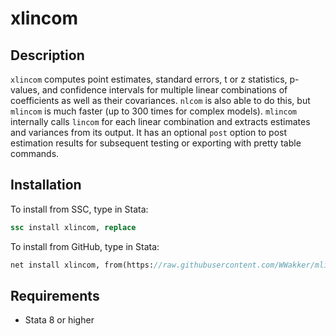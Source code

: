 # xlincom

## Description
`xlincom` computes point estimates, standard errors, t or z statistics, p-values, and confidence intervals for multiple linear combinations of coefficients as well as their covariances. `nlcom` is also able to do this, but `mlincom` is much faster (up to 300 times for complex models). `mlincom` internally calls `lincom` for each linear combination and extracts estimates and variances from its output. It has an optional `post` option to post estimation results for subsequent testing or exporting with pretty table commands. 

## Installation
To install from SSC, type in Stata:
```Stata
ssc install xlincom, replace
```

To install from GitHub, type in Stata:
```Stata
net install xlincom, from(https://raw.githubusercontent.com/WWakker/mlincom/master/) replace
```

## Requirements
* Stata 8 or higher

